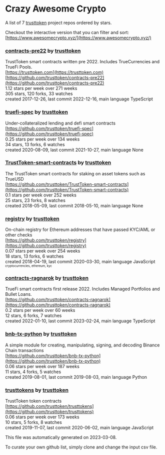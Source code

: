 # Crazy Awesome Crypto
A list of 7 [trusttoken](https://github.com/trusttoken) project repos ordered by stars.  

Checkout the interactive version that you can filter and sort: 
[https://www.awesomecrypto.xyz/](https://www.awesomecrypto.xyz/)  


### [contracts-pre22](https://github.com/trusttoken/contracts-pre22) by [trusttoken](https://github.com/trusttoken)  
TrustToken smart contracts written pre 2022. Includes TrueCurrencies and TrueFi Pools.  
[https://trusttoken.com](https://trusttoken.com)  
[https://github.com/trusttoken/contracts-pre22](https://github.com/trusttoken/contracts-pre22)  
1.12 stars per week over 271 weeks  
305 stars, 120 forks, 33 watches  
created 2017-12-26, last commit 2022-12-16, main language TypeScript  


### [truefi-spec](https://github.com/trusttoken/truefi-spec) by [trusttoken](https://github.com/trusttoken)  
Under-collateralized lending and defi smart contracts  
[https://github.com/trusttoken/truefi-spec](https://github.com/trusttoken/truefi-spec)  
0.25 stars per week over 134 weeks  
34 stars, 13 forks, 6 watches  
created 2020-08-09, last commit 2021-10-27, main language None  


### [TrustToken-smart-contracts](https://github.com/trusttoken/TrustToken-smart-contracts) by [trusttoken](https://github.com/trusttoken)  
The TrustToken smart contracts for staking on asset tokens such as TrueUSD  
[https://github.com/trusttoken/TrustToken-smart-contracts](https://github.com/trusttoken/TrustToken-smart-contracts)  
0.1 stars per week over 252 weeks  
25 stars, 23 forks, 8 watches  
created 2018-05-09, last commit 2018-05-10, main language None  


### [registry](https://github.com/trusttoken/registry) by [trusttoken](https://github.com/trusttoken)  
On-chain registry for Ethereum addresses that have passed KYC/AML or other checks  
[https://github.com/trusttoken/registry](https://github.com/trusttoken/registry)  
0.07 stars per week over 254 weeks  
18 stars, 13 forks, 6 watches  
created 2018-04-19, last commit 2020-03-30, main language JavaScript  
<sub><sup>cryptocurrencies, ethereum, kyc</sup></sub>


### [contracts-ragnarok](https://github.com/trusttoken/contracts-ragnarok) by [trusttoken](https://github.com/trusttoken)  
TrueFi smart contracts first release 2022. Includes Managed Portfolios and Bullet Loans.  
[https://github.com/trusttoken/contracts-ragnarok](https://github.com/trusttoken/contracts-ragnarok)  
0.2 stars per week over 60 weeks  
12 stars, 6 forks, 7 watches  
created 2022-01-10, last commit 2023-02-24, main language TypeScript  


### [bnb-tx-python](https://github.com/trusttoken/bnb-tx-python) by [trusttoken](https://github.com/trusttoken)  
A simple module for creating, manipulating, signing, and decoding Binance Chain transactions  
[https://github.com/trusttoken/bnb-tx-python](https://github.com/trusttoken/bnb-tx-python)  
0.06 stars per week over 187 weeks  
11 stars, 4 forks, 5 watches  
created 2019-08-01, last commit 2019-08-03, main language Python  


### [trusttokens](https://github.com/trusttoken/trusttokens) by [trusttoken](https://github.com/trusttoken)  
TrustToken token contracts  
[https://github.com/trusttoken/trusttokens](https://github.com/trusttoken/trusttokens)  
0.06 stars per week over 173 weeks  
10 stars, 5 forks, 8 watches  
created 2019-11-07, last commit 2020-06-02, main language JavaScript  


This file was automatically generated on 2023-03-08.  

To curate your own github list, simply clone and change the input csv file.  